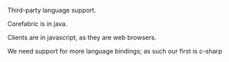 Third-party language support.

Corefabric is in java.

Clients are in javascript, as they are web browsers.

We need support for more language bindings; as such our first is c-sharp
